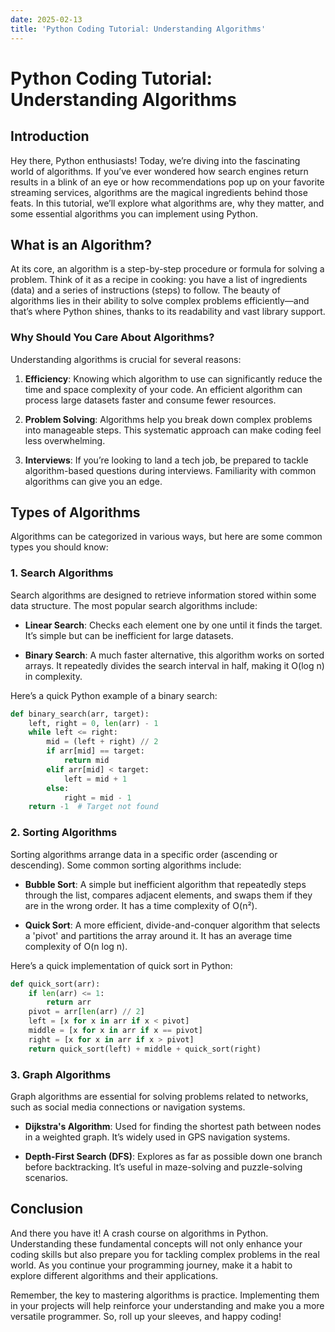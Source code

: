 ```yaml
---
date: 2025-02-13
title: 'Python Coding Tutorial: Understanding Algorithms'
---
```


# Python Coding Tutorial: Understanding Algorithms

## Introduction

Hey there, Python enthusiasts! Today, we’re diving into the fascinating world of algorithms. If you’ve ever wondered how search engines return results in a blink of an eye or how recommendations pop up on your favorite streaming services, algorithms are the magical ingredients behind those feats. In this tutorial, we’ll explore what algorithms are, why they matter, and some essential algorithms you can implement using Python.

<!-- more -->
## What is an Algorithm?

At its core, an algorithm is a step-by-step procedure or formula for solving a problem. Think of it as a recipe in cooking: you have a list of ingredients (data) and a series of instructions (steps) to follow. The beauty of algorithms lies in their ability to solve complex problems efficiently—and that’s where Python shines, thanks to its readability and vast library support.

### Why Should You Care About Algorithms?

Understanding algorithms is crucial for several reasons:

1. **Efficiency**: Knowing which algorithm to use can significantly reduce the time and space complexity of your code. An efficient algorithm can process large datasets faster and consume fewer resources.

2. **Problem Solving**: Algorithms help you break down complex problems into manageable steps. This systematic approach can make coding feel less overwhelming.

3. **Interviews**: If you’re looking to land a tech job, be prepared to tackle algorithm-based questions during interviews. Familiarity with common algorithms can give you an edge.

## Types of Algorithms

Algorithms can be categorized in various ways, but here are some common types you should know:

### 1. Search Algorithms

Search algorithms are designed to retrieve information stored within some data structure. The most popular search algorithms include:

- **Linear Search**: Checks each element one by one until it finds the target. It’s simple but can be inefficient for large datasets.

- **Binary Search**: A much faster alternative, this algorithm works on sorted arrays. It repeatedly divides the search interval in half, making it O(log n) in complexity.

Here’s a quick Python example of a binary search:

```python
def binary_search(arr, target):
    left, right = 0, len(arr) - 1
    while left <= right:
        mid = (left + right) // 2
        if arr[mid] == target:
            return mid
        elif arr[mid] < target:
            left = mid + 1
        else:
            right = mid - 1
    return -1  # Target not found
```

### 2. Sorting Algorithms

Sorting algorithms arrange data in a specific order (ascending or descending). Some common sorting algorithms include:

- **Bubble Sort**: A simple but inefficient algorithm that repeatedly steps through the list, compares adjacent elements, and swaps them if they are in the wrong order. It has a time complexity of O(n²).

- **Quick Sort**: A more efficient, divide-and-conquer algorithm that selects a 'pivot' and partitions the array around it. It has an average time complexity of O(n log n).

Here’s a quick implementation of quick sort in Python:

```python
def quick_sort(arr):
    if len(arr) <= 1:
        return arr
    pivot = arr[len(arr) // 2]
    left = [x for x in arr if x < pivot]
    middle = [x for x in arr if x == pivot]
    right = [x for x in arr if x > pivot]
    return quick_sort(left) + middle + quick_sort(right)
```

### 3. Graph Algorithms

Graph algorithms are essential for solving problems related to networks, such as social media connections or navigation systems.

- **Dijkstra's Algorithm**: Used for finding the shortest path between nodes in a weighted graph. It’s widely used in GPS navigation systems.

- **Depth-First Search (DFS)**: Explores as far as possible down one branch before backtracking. It’s useful in maze-solving and puzzle-solving scenarios.

## Conclusion

And there you have it! A crash course on algorithms in Python. Understanding these fundamental concepts will not only enhance your coding skills but also prepare you for tackling complex problems in the real world. As you continue your programming journey, make it a habit to explore different algorithms and their applications. 

Remember, the key to mastering algorithms is practice. Implementing them in your projects will help reinforce your understanding and make you a more versatile programmer. So, roll up your sleeves, and happy coding!